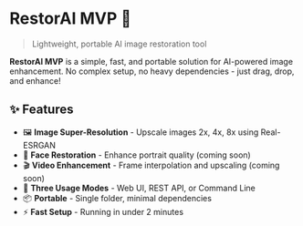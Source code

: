 # RestorAI MVP 🎨

> Lightweight, portable AI image restoration tool

**RestorAI MVP** is a simple, fast, and portable solution for AI-powered image enhancement. No complex setup, no heavy dependencies - just drag, drop, and enhance!

## ✨ Features

- 🖼️ **Image Super-Resolution** - Upscale images 2x, 4x, 8x using Real-ESRGAN
- 👤 **Face Restoration** - Enhance portrait quality (coming soon)
- 🎬 **Video Enhancement** - Frame interpolation and upscaling (coming soon)
- 🚀 **Three Usage Modes** - Web UI, REST API, or Command Line
- 📦 **Portable** - Single folder, minimal dependencies
- ⚡ **Fast Setup** - Running in under 2 minutes

##